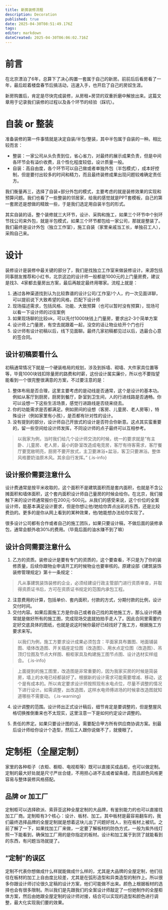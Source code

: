 ```yaml
---
title: 新房装修流程
description: Decoration
published: true
date: 2025-04-30T08:51:49.176Z
tags: 
editor: markdown
dateCreated: 2025-04-30T06:06:02.716Z
---
```


# 前言
在北京漂泊了6年，总算下了决心购置一套属于自己的新房。前前后后看房看了一年，最后趁着楼盘春节后搞活动，迅速入手，也开启了自己的房奴生涯。

新房购置后，肯定是尽快完成装修，从房租+房贷的双重折磨中解放出来。这篇文章用于记录我们装修的过程以及各个环节的经验（踩坑）。


# 自装 or 整装
准备装修的第一件事情就是决定自装/半包/整装，其中半包属于自装的一种。相比较而言：

- 整装：一家公司从头负责到位，省心省力，对最终的展示成果负责，但是中间各环节会有溢价收费，且个性化程度较低，设计质量一般。
- 自装：高自由度，各个环节可以自己做或者单独外包（半包模式），成本好控制，但是要付出较多的时间和精力，而且最终装修成果出现问题较难确定责任方。

我们衡量再三，选择了自装+部分外包的模式，主要考虑的就是装修效果的实现和预算问题。我们也看了一些整装的邻居家，给我的感觉就是PPT套模板，自己的第一套房还是想做的精致一些，于是我们选定用自装半包的形式。

其实自装的话，整个装修就三大环节，设计、采购和施工，如果三个环节中个别环节找公司来外包，就是半包模式，如果三个环节都包给一家公司，那就是整装了。我们最终是设计外包（独立工作室），施工自装（家里亲戚当工长，单独召工人），采购自己来。

# 设计
装修设计是装修中最关键的部分了，我们是找独立工作室来做装修设计。来源包括同事朋友推荐和小红书，北京这边的设计师一般都是1000元的上门量房费，建议是找3、4家都去量房出方案，最后再敲定最终用哪家。流程上就是：

1. 通过各种渠道找到认为比较靠谱的设计公司/工作室/个人，约一次见面详聊，可以提前说下大致希望的风格，匹配下设计师
2. 现场描述需求，包括风格、功能、大致预算（也可以暂时没有预算），现场可以看一下设计师的过往案例
3. 如果现场聊的比较ok，可以先付1000块钱上门量房，要求出2-3个简单方案
4. 设计师上门量房，有空去就跟着一起，没空的话让物业给开个门也行
5. 设计师有设计初稿以后，线下见面聊。最终几家初稿都见过以后，选最合心意的签合同。

## 设计初稿要看什么
初稿通常情况下就是一个硬装格局的规划，涉及到拆墙、砌墙、大件家具位置等等，毕竟1000块钱扣除量房的路费和时薪，这份设计属实廉价，所以也不要指望能看到一个很完整很满意的方案，不过要注意的是：

1. 整体布局是否合理，这里主要考虑的是动线是否通常，这个是设计的基本功。例如从客厅到厨房，厨房到餐厅，卧室到卫生间，人的行进线路是否通畅。你可以设想一下这些生活场景，感觉行进路线是否绕来绕去。
2. 你的功能需求是否都满足。例如房间的设想（客房、儿童房、老人房等），特殊设计（例如家里有小孩），是否都有针对性的设计。
3. 没有提到的部分，设计师自己开放式的设计是否符合你新意。这点其实蛮重要的，留一些空间给设计师发挥，不同设计师的点子最终可以互相参考。

> 以我家为例，当时我们给几个设计师交流的时候，统一的要求就是“有主卧、儿童房、老人房，最小的卧室改造成电竞房，客厅有待客需求，客厅餐厅要宽敞明亮，厨房不要开放式，主卫要淋浴+盆浴，客卫只要淋浴。整体风格要奶油原木风。其余自行发挥。”
{.is-info}

## 设计报价需要注意什么
设计费通常是按平米收取的，这个面积不是建筑面积而是套内面积，也就是不含公摊面积和墙体面积，这个套内面积设计师自己量房的时候会给你。在北京，我们接触下来的设计师通常报价在200元-500元。从我们的感受来说，这个价位的全案设计师，能基本满足设计要求，但是你想让他/她给你弄点出彩的东西，还是比较费劲的。更多的是你从网上看到的某种效果，他/她能想办法给你实现了。

很多设计公司都有合作或者自己的施工团队，如果只要设计稿，不做后面的装修承包，通常会额外收30%的费用。（毕竟后面的油水赚不到了嘛）

## 设计合同需要注意什么

1. 乙方的资质。装修设计是要有专门的资质的，这个要查看，不只是为了你的装修质量，后续你跟物业申请开工的时候物业也要审核的。原建设部《建筑装饰装修管理规定》第十一条规定：
> 凡从事建筑装饰装修的企业，必须经建设行政主管部门进行资质审查，并取得资质证书后，方可在资质证书规定的范围内承包工程。

2. 注意费用的计算，包括单价、套内面积，付款的方式，分期付款的比例，设计交付时间。
3. 交付内容。如果后面施工方是你自己或者自己找的其他施工方，那么设计师通常就是做好所有的施工图，完成现场交底就拍拍手走人了。因此合同里需要约定好交底具体的图纸，也就是说这时候你最好已经找好了施工方，根据施工方要求来写。
> 以我们为例，施工方要求设计成果必须包含：平面家具布置图、地面铺装图、墙体改造图、开关插座定位图（改造图）、用水点定位图（改造图）、吊顶灯位图及节点大样图、橱柜家具及构建施工图节点图、设计选材实样组合。
{.is-info}

> 上面提到的施工图里，改造图是非常重要的，因为我家买房的时候是简装房，墙上的水电已经都装好了。根据新的设计需求可能需要增减、移动，这个是有成本的。所以肯定要求设计师按照现有水电点位，尽量不调整的情况下进行设计。如需调整，出改造图，这样水电师傅进场的时候拿改造图就知道哪些不需要动。
{.is-warning}

4. 设计调整的范围。设计师出正式设计稿后，细节肯定是要调整的，但是整屋风格切换推倒重来也不太现实，这里注意一下是如何约定设计调整的。

5. 责任的界定。如果只要设计图的话，需要配合甲方所有供应商协调方案。别最后设计师给你设计个造型，然后工人跟你说做不了，就傻眼了。

# 定制柜（全屋定制）
家里的各种柜子（衣柜、橱柜、电视柜等）既可以直接买成品柜，也可以做定制。定制的最大好处就是尺寸严丝合缝，不用担心进不去或者留条缝，而且颜色风格更容易与整体装修风格搭配。

## 品牌 or 加工厂
定制柜可以选择欧派、索菲亚这种全屋定制的大品牌，有鉴别能力的也可以直接找加工厂商。定制柜有3个核心：设计、板材、加工。其中板材是最容易翻车的，我们最终选择品牌的全屋定制就是想着这块儿出了问题好找人，别在板材上被坑。之前了解了一下，如果找加工厂来做，一定要了解板材的防伪方式，一般为紫外线灯照一下能看到，确保加工厂用的是你指定的板材。设计和加工属于到货了就能看到的东西，有问题当场就提了。

## “定制”的误区
定制不代表你想做成什么样就能做成什么样的，尤其是大品牌的全屋定制，他们往往在板材的加工上自由度比较差，尤其是在弧形造型和异类造型的制作上。所以很多你跟设计师讨论很久定稿的设计方案，他们可能做不出来。颜色上根据板材的选择也会有很多限制。所以我们是先跟我们的全案设计师敲定了一份她制作的全屋柜体方案，然后由她跟全屋定制的设计师对接，结合可以实现的造型和颜色进行调整，最大化实现我们要的效果。